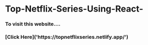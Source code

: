 # Top-Netflix-Series-Using-React-

<h3> To visit this website....<h3>
[Click Here]('https://topnetflixseries.netlify.app/')
